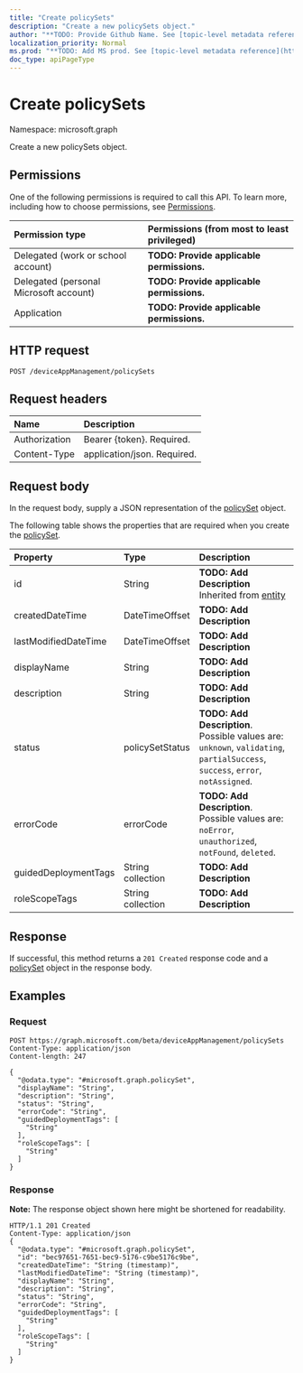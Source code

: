 ```yaml
---
title: "Create policySets"
description: "Create a new policySets object."
author: "**TODO: Provide Github Name. See [topic-level metadata reference](https://msgo.azurewebsites.net/add/document/guidelines/metadata.html#topic-level-metadata)**"
localization_priority: Normal
ms.prod: "**TODO: Add MS prod. See [topic-level metadata reference](https://msgo.azurewebsites.net/add/document/guidelines/metadata.html#topic-level-metadata)**"
doc_type: apiPageType
---
```


# Create policySets

Namespace: microsoft.graph

Create a new policySets object.

## Permissions
One of the following permissions is required to call this API. To learn more, including how to choose permissions, see [Permissions](/concepts/permissions-reference.md).

|Permission type|Permissions (from most to least privileged)|
|:---|:---|
|Delegated (work or school account)|**TODO: Provide applicable permissions.**|
|Delegated (personal Microsoft account)|**TODO: Provide applicable permissions.**|
|Application|**TODO: Provide applicable permissions.**|

## HTTP request

<!-- {
  "blockType": "ignored"
}
-->
``` http
POST /deviceAppManagement/policySets
```

## Request headers
|Name|Description|
|:---|:---|
|Authorization|Bearer {token}. Required.|
|Content-Type|application/json. Required.|

## Request body
In the request body, supply a JSON representation of the [policySet](../resources/policyset.md) object.

The following table shows the properties that are required when you create the [policySet](../resources/policyset.md).

|Property|Type|Description|
|:---|:---|:---|
|id|String|**TODO: Add Description** Inherited from [entity](../resources/entity.md)|
|createdDateTime|DateTimeOffset|**TODO: Add Description**|
|lastModifiedDateTime|DateTimeOffset|**TODO: Add Description**|
|displayName|String|**TODO: Add Description**|
|description|String|**TODO: Add Description**|
|status|policySetStatus|**TODO: Add Description**. Possible values are: `unknown`, `validating`, `partialSuccess`, `success`, `error`, `notAssigned`.|
|errorCode|errorCode|**TODO: Add Description**. Possible values are: `noError`, `unauthorized`, `notFound`, `deleted`.|
|guidedDeploymentTags|String collection|**TODO: Add Description**|
|roleScopeTags|String collection|**TODO: Add Description**|



## Response

If successful, this method returns a `201 Created` response code and a [policySet](../resources/policyset.md) object in the response body.

## Examples

### Request
<!-- {
  "blockType": "request",
  "name": "create_policyset_from_"
}
-->
``` http
POST https://graph.microsoft.com/beta/deviceAppManagement/policySets
Content-Type: application/json
Content-length: 247

{
  "@odata.type": "#microsoft.graph.policySet",
  "displayName": "String",
  "description": "String",
  "status": "String",
  "errorCode": "String",
  "guidedDeploymentTags": [
    "String"
  ],
  "roleScopeTags": [
    "String"
  ]
}
```

### Response
**Note:** The response object shown here might be shortened for readability.
<!-- {
  "blockType": "response",
  "truncated": true,
  "@odata.type": "microsoft.graph.policyset"
}
-->
``` http
HTTP/1.1 201 Created
Content-Type: application/json
{
  "@odata.type": "#microsoft.graph.policySet",
  "id": "bec97651-7651-bec9-5176-c9be5176c9be",
  "createdDateTime": "String (timestamp)",
  "lastModifiedDateTime": "String (timestamp)",
  "displayName": "String",
  "description": "String",
  "status": "String",
  "errorCode": "String",
  "guidedDeploymentTags": [
    "String"
  ],
  "roleScopeTags": [
    "String"
  ]
}
```

